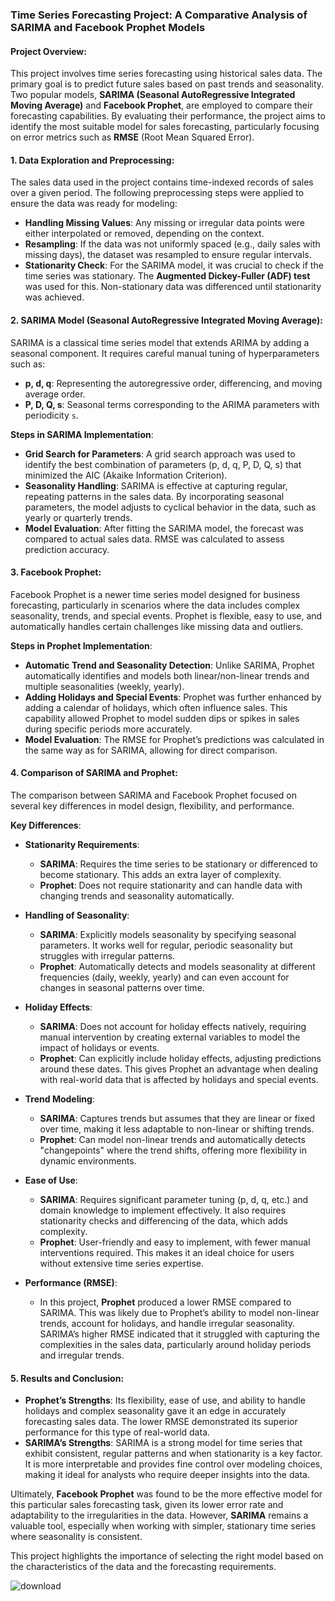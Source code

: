 ### Time Series Forecasting Project: A Comparative Analysis of SARIMA and Facebook Prophet Models

#### Project Overview:
This project involves time series forecasting using historical sales data. The primary goal is to predict future sales based on past trends and seasonality. Two popular models, **SARIMA (Seasonal AutoRegressive Integrated Moving Average)** and **Facebook Prophet**, are employed to compare their forecasting capabilities. By evaluating their performance, the project aims to identify the most suitable model for sales forecasting, particularly focusing on error metrics such as **RMSE** (Root Mean Squared Error).

#### 1. **Data Exploration and Preprocessing**:
The sales data used in the project contains time-indexed records of sales over a given period. The following preprocessing steps were applied to ensure the data was ready for modeling:
- **Handling Missing Values**: Any missing or irregular data points were either interpolated or removed, depending on the context.
- **Resampling**: If the data was not uniformly spaced (e.g., daily sales with missing days), the dataset was resampled to ensure regular intervals.
- **Stationarity Check**: For the SARIMA model, it was crucial to check if the time series was stationary. The **Augmented Dickey-Fuller (ADF) test** was used for this. Non-stationary data was differenced until stationarity was achieved.

#### 2. **SARIMA Model (Seasonal AutoRegressive Integrated Moving Average)**:
SARIMA is a classical time series model that extends ARIMA by adding a seasonal component. It requires careful manual tuning of hyperparameters such as:
- **p, d, q**: Representing the autoregressive order, differencing, and moving average order.
- **P, D, Q, s**: Seasonal terms corresponding to the ARIMA parameters with periodicity `s`.

**Steps in SARIMA Implementation**:
- **Grid Search for Parameters**: A grid search approach was used to identify the best combination of parameters (p, d, q, P, D, Q, s) that minimized the AIC (Akaike Information Criterion).
- **Seasonality Handling**: SARIMA is effective at capturing regular, repeating patterns in the sales data. By incorporating seasonal parameters, the model adjusts to cyclical behavior in the data, such as yearly or quarterly trends.
- **Model Evaluation**: After fitting the SARIMA model, the forecast was compared to actual sales data. RMSE was calculated to assess prediction accuracy.

#### 3. **Facebook Prophet**:
Facebook Prophet is a newer time series model designed for business forecasting, particularly in scenarios where the data includes complex seasonality, trends, and special events. Prophet is flexible, easy to use, and automatically handles certain challenges like missing data and outliers.

**Steps in Prophet Implementation**:
- **Automatic Trend and Seasonality Detection**: Unlike SARIMA, Prophet automatically identifies and models both linear/non-linear trends and multiple seasonalities (weekly, yearly).
- **Adding Holidays and Special Events**: Prophet was further enhanced by adding a calendar of holidays, which often influence sales. This capability allowed Prophet to model sudden dips or spikes in sales during specific periods more accurately.
- **Model Evaluation**: The RMSE for Prophet’s predictions was calculated in the same way as for SARIMA, allowing for direct comparison.

#### 4. **Comparison of SARIMA and Prophet**:
The comparison between SARIMA and Facebook Prophet focused on several key differences in model design, flexibility, and performance.

**Key Differences**:
- **Stationarity Requirements**:
  - **SARIMA**: Requires the time series to be stationary or differenced to become stationary. This adds an extra layer of complexity.
  - **Prophet**: Does not require stationarity and can handle data with changing trends and seasonality automatically.
  
- **Handling of Seasonality**:
  - **SARIMA**: Explicitly models seasonality by specifying seasonal parameters. It works well for regular, periodic seasonality but struggles with irregular patterns.
  - **Prophet**: Automatically detects and models seasonality at different frequencies (daily, weekly, yearly) and can even account for changes in seasonal patterns over time.

- **Holiday Effects**:
  - **SARIMA**: Does not account for holiday effects natively, requiring manual intervention by creating external variables to model the impact of holidays or events.
  - **Prophet**: Can explicitly include holiday effects, adjusting predictions around these dates. This gives Prophet an advantage when dealing with real-world data that is affected by holidays and special events.

- **Trend Modeling**:
  - **SARIMA**: Captures trends but assumes that they are linear or fixed over time, making it less adaptable to non-linear or shifting trends.
  - **Prophet**: Can model non-linear trends and automatically detects "changepoints" where the trend shifts, offering more flexibility in dynamic environments.

- **Ease of Use**:
  - **SARIMA**: Requires significant parameter tuning (p, d, q, etc.) and domain knowledge to implement effectively. It also requires stationarity checks and differencing of the data, which adds complexity.
  - **Prophet**: User-friendly and easy to implement, with fewer manual interventions required. This makes it an ideal choice for users without extensive time series expertise.

- **Performance (RMSE)**:
  - In this project, **Prophet** produced a lower RMSE compared to SARIMA. This was likely due to Prophet’s ability to model non-linear trends, account for holidays, and handle irregular seasonality. SARIMA’s higher RMSE indicated that it struggled with capturing the complexities in the sales data, particularly around holiday periods and irregular trends.

#### 5. **Results and Conclusion**:
- **Prophet’s Strengths**: Its flexibility, ease of use, and ability to handle holidays and complex seasonality gave it an edge in accurately forecasting sales data. The lower RMSE demonstrated its superior performance for this type of real-world data.
- **SARIMA’s Strengths**: SARIMA is a strong model for time series that exhibit consistent, regular patterns and when stationarity is a key factor. It is more interpretable and provides fine control over modeling choices, making it ideal for analysts who require deeper insights into the data.

Ultimately, **Facebook Prophet** was found to be the more effective model for this particular sales forecasting task, given its lower error rate and adaptability to the irregularities in the data. However, **SARIMA** remains a valuable tool, especially when working with simpler, stationary time series where seasonality is consistent.

This project highlights the importance of selecting the right model based on the characteristics of the data and the forecasting requirements.

![download](https://github.com/user-attachments/assets/e1cec6ca-8178-4f29-a57f-85c02c2ff4a8)

